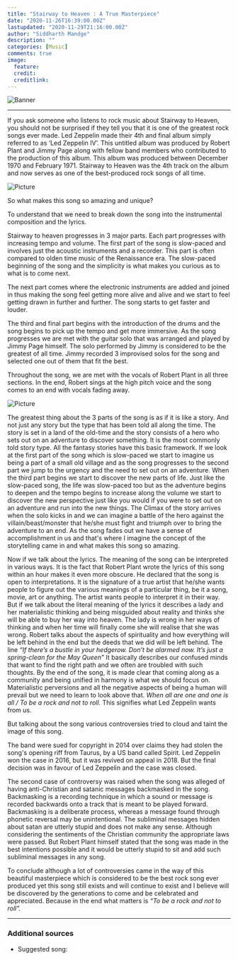 ```yaml
---
title: "Stairway to Heaven : A True Masterpiece"
date: "2020-11-26T16:39:00.00Z"
lastupdated: "2020-11-29T21:16:00.00Z"
author: "Siddharth Mandge"
description: ""
categories: [Music]
comments: true
image:
  feature: 
  credit: 
  creditlink: 
---
```


![Banner]()

---

If you ask someone who listens to rock music about Stairway to Heaven, you should not be surprised if they tell you that it is one of the greatest rock songs ever made. Led Zeppelin made their 4th and final album simply referred to as ‘Led Zeppelin IV’. This untitled album was produced by Robert Plant and Jimmy Page along with fellow band members who contributed to the production of this album. This album was produced between December 1970 and February 1971. Stairway to Heaven was the 4th track on the album and now serves as one of the best-produced rock songs of all time. 

![Picture]()

So what makes this song so amazing and unique?

To understand that we need to break down the song into the instrumental composition and the lyrics. 

Stairway to heaven progresses in 3 major parts. Each part progresses with increasing tempo and volume. The first part of the song is slow-paced and involves just the acoustic instruments and a recorder. This part is often compared to olden time music of the Renaissance era. The slow-paced beginning of the song and the simplicity is what makes you curious as to what is to come next. 

The next part comes where the electronic instruments are added and joined in thus making the song feel getting more alive and alive and we start to feel getting drawn in further and further. The song starts to get faster and louder.

The third and final part begins with the introduction of the drums and the song begins to pick up the tempo and get more immersive. As the song progresses we are met with the guitar solo that was arranged and played by Jimmy Page himself. The solo performed by Jimmy is considered to be the greatest of all time. Jimmy recorded 3 improvised solos for the song and selected one out of them that fit the best.

Throughout the song, we are met with the vocals of Robert Plant in all three sections. In the end, Robert sings at the high pitch voice and the song comes to an end with vocals fading away.

![Picture]()

The greatest thing about the 3 parts of the song is as if it is like a story. And not just any story but the type that has been told all along the time. The story is set in a land of the old-time and the story consists of a  hero who sets out on an adventure to discover something. It is the most commonly told story type. All the fantasy stories have this basic framework. If we look at the first part of the song which is slow-paced we start to imagine us being a part of a small old village and as the song progresses to the second part we jump to the urgency and the need to set out on an adventure. When the third part begins we start to discover the new parts of life. Just like the slow-paced song, the life was slow-paced too but as the adventure begins to deepen and the tempo begins to increase along the volume we start to discover the new perspective just like you would if you were to set out on an adventure and run into the new things. The Climax of the story arrives when the solo kicks in and we can imagine a battle of the hero against the villain/beast/monster that he/she must fight and triumph over to bring the adventure to an end. As the song fades out we have a sense of accomplishment in us and that's where I imagine the concept of the storytelling came in and what makes this song so amazing.

Now if we talk about the lyrics. The meaning of the song can be interpreted in various ways. It is the fact that Robert Plant wrote the lyrics of this song within an hour makes it even more obscure. He declared that the song is open to interpretations. It is the signature of a true artist that he/she wants people to figure out the various meanings of a particular thing, be it a song, movie, art or anything. The artist wants people to interpret it in their way. But if we talk about the literal meaning of the lyrics it describes a lady and her materialistic thinking and being misguided about reality and thinks she will be able to buy her way into heaven. The lady is wrong in her ways of thinking and when her time will finally come she will realise that she was wrong. Robert talks about the aspects of spirituality and how everything will be left behind in the end but the deeds that we did will be left behind. The line _“If there’s a bustle in your hedgerow. Don’t be alarmed now. It’s just a spring-clean for the May Queen”_ It basically describes our confused minds that want to find the right path and we often are troubled with such thoughts. By the end of the song, it is made clear that coming along as a community and being unified in harmony is what we should focus on. Materialistic perversions and all the negative aspects of being a human will prevail but we need to learn to look above that. _When all are one and one is all / To be a rock and not to roll._ This signifies what Led Zeppelin wants from us. 

But talking about the song various controversies tried to cloud and taint the image of this song.

The band were sued for copyright in 2014 over claims they had stolen the song's opening riff from Taurus, by a US band called Spirit. Led Zeppelin won the case in 2016, but it was revived on appeal in 2018. But the final decision was in favour of Led Zeppelin and the case was closed.

The second case of controversy was raised when the song was alleged of having anti-Christian and satanic messages backmasked in the song. Backmasking is a recording technique in which a sound or message is recorded backwards onto a track that is meant to be played forward. Backmasking is a deliberate process, whereas a message found through phonetic reversal may be unintentional. The subliminal messages hidden about satan are utterly stupid and does not make any sense. Although considering the sentiments of the Christian community the appropriate laws were passed. But Robert Plant himself stated that the song was made in the best intentions possible and it would be utterly stupid to sit and add such subliminal messages in any song. 

To conclude although a lot of controversies came in the way of this beautiful masterpiece which is considered to be the best rock song ever produced yet this song still exists and will continue to exist and I believe will be discovered by the generations to come and be celebrated and appreciated. Because in the end what matters is _“To be a rock and not to roll”._

---
### Additional sources

- Suggested song: 